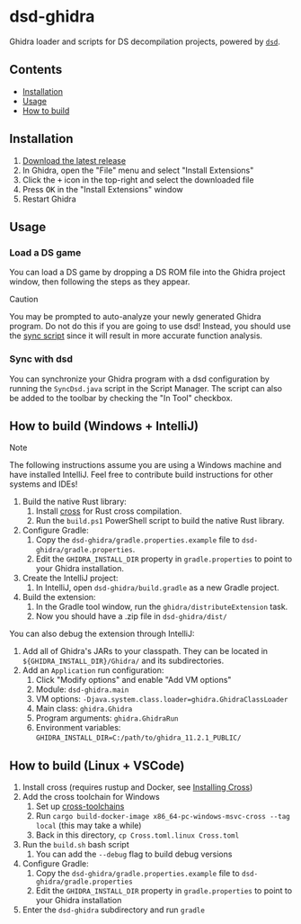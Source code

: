 # dsd-ghidra
Ghidra loader and scripts for DS decompilation projects, powered by [`dsd`](https://github.com/AetiasHax/ds-decomp).

## Contents
- [Installation](#installation)
- [Usage](#usage)
- [How to build](#how-to-build)

## Installation
1. [Download the latest release](https://github.com/AetiasHax/dsd-ghidra/releases/latest)
2. In Ghidra, open the "File" menu and select "Install Extensions"
3. Click the <kbd>+</kbd> icon in the top-right and select the downloaded file
4. Press <kbd>OK</kbd> in the "Install Extensions" window
5. Restart Ghidra

## Usage

### Load a DS game
You can load a DS game by dropping a DS ROM file into the Ghidra project window, then following the steps as they appear.

> [!CAUTION]
> You may be prompted to auto-analyze your newly generated Ghidra program. Do not do this if you are going to use dsd! Instead, you should use the [sync script](#sync-with-dsd) since it will result in more accurate function analysis.

### Sync with dsd
You can synchronize your Ghidra program with a dsd configuration by running the `SyncDsd.java` script in the Script Manager. The script can also be added to the toolbar by checking the "In Tool" checkbox.

## How to build (Windows + IntelliJ)

> [!NOTE]
> The following instructions assume you are using a Windows machine and have installed IntelliJ. Feel free to contribute build
> instructions for other systems and IDEs!

1. Build the native Rust library:
    1. Install [cross](https://github.com/cross-rs/cross) for Rust cross compilation.
    2. Run the `build.ps1` PowerShell script to build the native Rust library.
2. Configure Gradle:
    1. Copy the `dsd-ghidra/gradle.properties.example` file to `dsd-ghidra/gradle.properties`.
    2. Edit the `GHIDRA_INSTALL_DIR` property in `gradle.properties` to point to your Ghidra installation.
3. Create the IntelliJ project:
    1. In IntelliJ, open `dsd-ghidra/build.gradle` as a new Gradle project.
4. Build the extension:
    1. In the Gradle tool window, run the `ghidra/distributeExtension` task.
    2. Now you should have a .zip file in `dsd-ghidra/dist/`

You can also debug the extension through IntelliJ:
1. Add all of Ghidra's JARs to your classpath. They can be located in `${GHIDRA_INSTALL_DIR}/Ghidra/` and its subdirectories.
2. Add an `Application` run configuration:
    1. Click "Modify options" and enable "Add VM options"
    2. Module: `dsd-ghidra.main`
    3. VM options: `-Djava.system.class.loader=ghidra.GhidraClassLoader`
    4. Main class: `ghidra.Ghidra`
    5. Program arguments: `ghidra.GhidraRun`
    6. Environment variables: `GHIDRA_INSTALL_DIR=C:/path/to/ghidra_11.2.1_PUBLIC/`

## How to build (Linux + VSCode)

1. Install cross (requires rustup and Docker, see [Installing Cross](https://github.com/cross-rs/cross/wiki/Getting-Started))
2. Add the cross toolchain for Windows
    1. Set up [cross-toolchains](https://github.com/cross-rs/cross-toolchains)
    2. Run `cargo build-docker-image x86_64-pc-windows-msvc-cross --tag local` (this may take a while)
    3. Back in this directory, `cp Cross.toml.linux Cross.toml`
3. Run the `build.sh` bash script
    1. You can add the `--debug` flag to build debug versions
4. Configure Gradle:
    1. Copy the `dsd-ghidra/gradle.properties.example` file to `dsd-ghidra/gradle.properties`
    2. Edit the `GHIDRA_INSTALL_DIR` property in `gradle.properties` to point to your Ghidra installation
5. Enter the `dsd-ghidra` subdirectory and run `gradle`